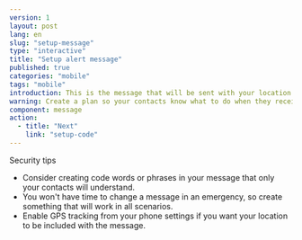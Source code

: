 ```yaml
---
version: 1
layout: post
lang: en
slug: "setup-message"
type: "interactive"
title: "Setup alert message"
published: true
categories: "mobile"
tags: "mobile"
introduction: This is the message that will be sent with your location. 
warning: Create a plan so your contacts know what to do when they receive this
component: message
action:
  - title: "Next"
    link: "setup-code"
---
```


Security tips

 - Consider creating code words or phrases in your message that only your contacts will understand.
 - You won't have time to change a message in an emergency, so create something that will work in all scenarios. 
 - Enable GPS tracking from your phone settings if you want your location to be included with the message. 
